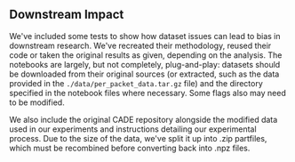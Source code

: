 ## Downstream Impact

We've included some tests to show how dataset issues can lead to bias in downstream research. We've recreated their methodology, reused their code or taken the original results as given, depending on the analysis. The notebooks are largely, but not completely, plug-and-play: datasets should be downloaded from their original sources (or extracted, such as the data provided in the `./data/per_packet_data.tar.gz` file) and the directory specified in the notebook files where necessary. Some flags also may need to be modified.

We also include the original CADE repository alongside the modified data used in our experiments and instructions detailing our experimental process. Due to the size of the data, we've split it up into .zip partfiles, which must be recombined before converting back into .npz files.
